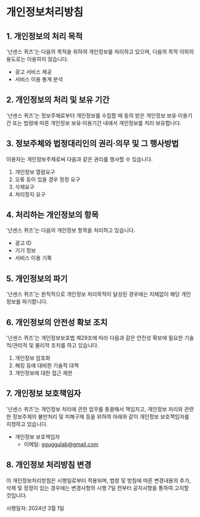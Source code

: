 # 개인정보처리방침

## 1. 개인정보의 처리 목적

'넌센스 퀴즈'는 다음의 목적을 위하여 개인정보를 처리하고 있으며, 다음의 목적 이외의 용도로는 이용하지 않습니다.

- 광고 서비스 제공
- 서비스 이용 통계 분석

## 2. 개인정보의 처리 및 보유 기간

'넌센스 퀴즈'는 정보주체로부터 개인정보를 수집할 때 동의 받은 개인정보 보유·이용기간 또는 법령에 따른 개인정보 보유·이용기간 내에서 개인정보를 처리·보유합니다.

## 3. 정보주체와 법정대리인의 권리·의무 및 그 행사방법

이용자는 개인정보주체로써 다음과 같은 권리를 행사할 수 있습니다.

1. 개인정보 열람요구
2. 오류 등이 있을 경우 정정 요구
3. 삭제요구
4. 처리정지 요구

## 4. 처리하는 개인정보의 항목

'넌센스 퀴즈'는 다음의 개인정보 항목을 처리하고 있습니다.

- 광고 ID
- 기기 정보
- 서비스 이용 기록

## 5. 개인정보의 파기

'넌센스 퀴즈'는 원칙적으로 개인정보 처리목적이 달성된 경우에는 지체없이 해당 개인정보를 파기합니다.

## 6. 개인정보의 안전성 확보 조치

'넌센스 퀴즈'는 개인정보보호법 제29조에 따라 다음과 같은 안전성 확보에 필요한 기술적/관리적 및 물리적 조치를 하고 있습니다.

1. 개인정보 암호화
2. 해킹 등에 대비한 기술적 대책
3. 개인정보에 대한 접근 제한

## 7. 개인정보 보호책임자

'넌센스 퀴즈'는 개인정보 처리에 관한 업무를 총괄해서 책임지고, 개인정보 처리와 관련한 정보주체의 불만처리 및 피해구제 등을 위하여 아래와 같이 개인정보 보호책임자를 지정하고 있습니다.

- 개인정보 보호책임자
  - 이메일: gguggulab@gmail.com

## 8. 개인정보 처리방침 변경

이 개인정보처리방침은 시행일로부터 적용되며, 법령 및 방침에 따른 변경내용의 추가, 삭제 및 정정이 있는 경우에는 변경사항의 시행 7일 전부터 공지사항을 통하여 고지할 것입니다.

시행일자: 2024년 3월 1일
